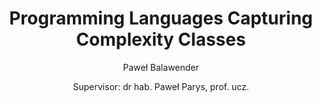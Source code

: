 ---
author:
- "Paweł Balawender"
- "Supervisor: dr hab. Paweł Parys, prof. ucz."
title: Programming Languages Capturing Complexity Classes
---